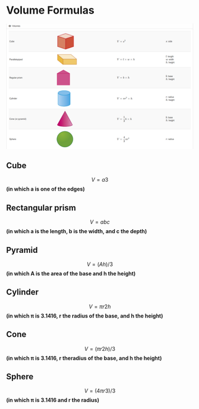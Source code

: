 # Volume Formulas

![](../../.gitbook/assets/volume-formulas.png)

## Cube

 $$V = a3$$ **\(in which a is one of the edges\)**

## Rectangular prism

$$V = abc$$ **\(in which a is the length, b is the width, and c the depth\)**

## Pyramid

$$V = (Ah)/3$$ **\(in which A is the area of the base and h the height\)**

## Cylinder

$$V = πr2h$$ **\(in which π is 3.1416, r the radius of the base, and h the height\)**

## Cone

$$V = (πr2h)/3$$ **\(in which π is 3.1416, r theradius of the base, and h the height\)**

## Sphere

$$V = (4πr3)/3$$ **\(in which π is 3.1416 and r the radius\)**

